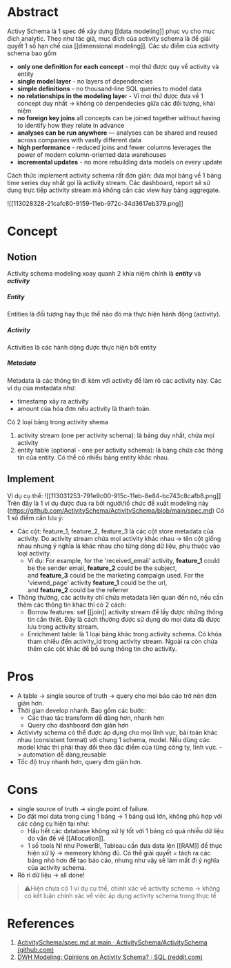 ---
---

# Abstract
Activy Schema là 1 spec để xây dựng [[data modeling]] phục vụ cho mục đích analytic. Theo như tác giả, mục đích của activity schema là để giải quyết 1 số hạn chế của [[dimensional modeling]]. Các ưu điểm của activity schema bao gồm

- **only one definition for each concept** - mọi thứ được quy về activity và entity
- **single model layer** - no layers of dependencies
- **simple definitions** - no thousand-line SQL queries to model data
- **no relationships in the modeling laye**r - Vì mọi thứ được đưa về 1 concept duy nhất -> không có denpendecies giữa các đối tượng, khái niệm
- **no foreign key joins** all concepts can be joined together without having to identify how they relate in advance
- **analyses can be run anywhere** — analyses can be shared and reused across companies with vastly different data
- **high performance** - reduced joins and fewer columns leverages the power of modern column-oriented data warehouses
- **incremental updates** - no more rebuilding data models on every update

Cách thức implement activity schema rất đơn giản: đưa mọi bảng về 1 bảng time series duy nhất gọi là activity stream. Các dashboard, report sẽ sử dụng trực tiếp activity stream mà không cần các view hay bảng aggregate.

![[113028328-21cafc80-9159-11eb-972c-34d3617eb379.png]]
# Concept
## Notion

Activity schema modeling xoay quanh 2 khía niệm chính là ___entity___ và ___activity___

##### Entity

Entities là đối tượng hay thực thể nào đó mà thực hiện hành động (activity).
##### Activity
Activities là các hành dộng được thực hiện bởi entity
##### Metadata
Metadata là các thông tin đi kèm với activity để làm rõ các activity này. Các ví dụ của metadata như:
- timestamp xảy ra activity
- amount của hóa đơn nếu activity là thanh toán.

Có 2 loại bảng trong activity shema
1. activity stream (one per activity schema): là bảng duy nhất, chứa mọi activity
2. entity table (optional - one per activity schema): là bảng chứa các thông tin của entity. Có thể có nhiều bảng entity khác nhau.

## Implement


Ví dụ cụ thể:
![[113031253-791e9c00-915c-11eb-8e84-bc743c8cafb8.png]]
Trên đây là 1 ví dụ được đưa ra bởi người/tổ chức đề xuất modeling này (https://github.com/ActivitySchema/ActivitySchema/blob/main/spec.md)
Có 1 số điểm cần lưu ý:
- Các cột: feature_1, feature_2, feature_3 là các cột store metadata của activity. Do activity stream chứa mọi activity khác nhau -> tên cột giống nhau nhưng ý nghĩa là khác nhau cho từng dòng dữ liệu, phụ thuộc vào loại activity.
	- Ví dụ: For example, for the 'received_email' activity, **feature_1** could be the sender email, **feature_2** could be the subject, and **feature_3** could be the marketing campaign used. For the 'viewed_page' activity **feature_1** could be the url, and **feature_2** could be the referrer
- Thông thường, các activity chỉ chứa metadata liên quan đến nó, nếu cần thêm các thông tin khác thì có 2 cách:
	- Borrow features: sef [[join]] activity stream để lấy được những thông tin cần thiết. Đây là cách thường được sử dụng do mọi data đã được lưu trong activity stream.
	- Enrichment table: là 1 loại bảng khác trong activity schema. Có khóa tham chiếu đến activity_id trong activity stream. Ngoài ra còn chứa thêm các cột khác để bổ sung thông tin cho activity.
# Pros
- A table -> single source of truth -> query cho mọi báo cáo trở nên đơn giản hơn. 
- Thời gian develop nhanh. Bao gồm các bước:
	- Các thao tác transform dễ dàng hơn, nhanh hơn
	- Query cho dashboard đơn giản hơn
- Activivty schema có thể được áp dụng cho mọi lĩnh vực, bài toán khác nhau (consistent format) với chung 1 schema, model. Nếu dùng các model khác thì phải thay đổi theo đặc điểm của từng công ty, lĩnh vực. -> automation dễ dàng,reusable
- Tốc độ truy nhanh hơn, query đơn giản hơn.

# Cons
- single source of truth -> single point of failure. 
- Do đặt mọi data trong cùng 1 bảng -> 1 bảng quá lớn, không phù hợp với các công cụ hiện tại như:
	- Hầu hết các database không xử lý tốt với 1 bảng có quá nhiều dữ liệu do vấn đề về [[Allocation]].
	- 1 số tools NI như PowerBI, Tableau cần đưa data lên [[RAM]] để thực hiện xử lý -> memeory không đủ. Có thể giải quyết = tách ra các bảng nhỏ hơn để tạo báo cáo, nhưng như vậy sẽ làm mất đi ý nghĩa của activity schema.
- Rò rỉ dữ liệu -> all done!

> ⚠️Hiện chưa có 1 ví dụ cụ thể, chính xác về activity schema -> không có kết luận chính xác về việc áp dụng activity schema trong thực tế


# References
1. [ActivitySchema/spec.md at main · ActivitySchema/ActivitySchema (github.com)](https://github.com/ActivitySchema/ActivitySchema/blob/main/spec.md)
2. [DWH Modeling: Opinions on Activity Schema? : SQL (reddit.com)](https://www.reddit.com/r/SQL/comments/qj1czv/dwh_modeling_opinions_on_activity_schema/)
